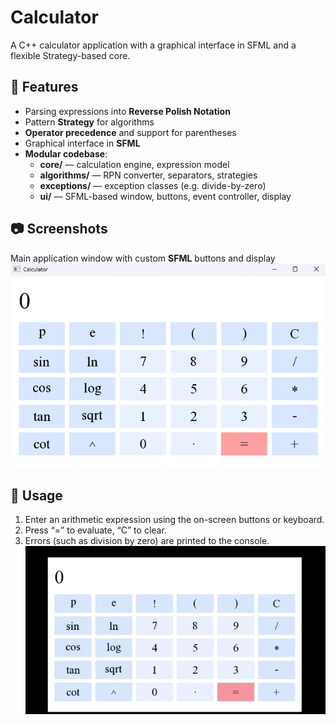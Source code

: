 # Calculator
A C++ calculator application with a graphical interface in SFML and a flexible Strategy-based core.

## 🚀 Features
- Parsing expressions into **Reverse Polish Notation**
- Pattern **Strategy** for algorithms
- **Operator precedence** and support for parentheses  
- Graphical interface in **SFML**
- **Modular codebase**:
  - **core/** — calculation engine, expression model  
  - **algorithms/** — RPN converter, separators, strategies  
  - **exceptions/** — exception classes (e.g. divide-by-zero)
  - **ui/** — SFML-based window, buttons, event controller, display  

## 📷 Screenshots
Main application window with custom **SFML** buttons and display
![Header](https://github.com/anassstas1a/Calculator/blob/master/assets/CalculatorView.png)

## 📝 Usage
1. Enter an arithmetic expression using the on-screen buttons or keyboard.
2. Press “=” to evaluate, “C” to clear.
3. Errors (such as division by zero) are printed to the console.
 ![Calculator Demo](https://github.com/anassstas1a/Calculator/blob/master/assets/CalculatorTest_5.gif)
